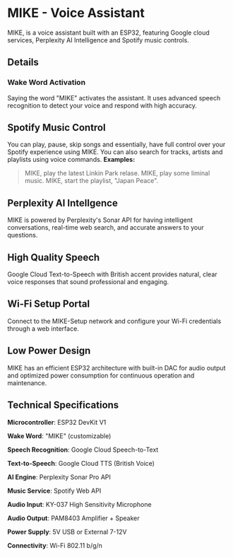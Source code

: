 # MIKE - Voice Assistant
MIKE, is a voice assistant built with an ESP32, featuring Google cloud services, Perplexity AI Intelligence and Spotify music controls.

## Details
### Wake Word Activation
Saying the word "MIKE" activates the assistant. It uses advanced speech recognition to detect your voice and respond with high accuracy.

## Spotify Music Control
You can play, pause, skip songs and essentially, have full control over your Spotify experience using MIKE. You can also search for tracks, artists and playlists using voice commands.
**Examples:** 
> MIKE, play the latest Linkin Park relase.
  MIKE, play some liminal music.
  MIKE, start the playlist, "Japan Peace".

## Perplexity AI Intellgence
MIKE is powered by Perplexity's Sonar API for having intelligent conversations, real-time web search, and accurate answers to your questions. 

## High Quality Speech
Google Cloud Text-to-Speech with British accent provides natural, clear voice responses that sound professional and engaging. 

## Wi-Fi Setup Portal
Connect to the MIKE-Setup network and configure your Wi-Fi credentials through a web interface.

## Low Power Design
MIKE has an efficient ESP32 architecture with built-in DAC for audio output and optimized power consumption for continuous operation and maintenance.

## Technical Specifications

  **Microcontroller**: ESP32 DevKit V1
  
  **Wake Word**: "MIKE" (customizable)
  
  **Speech Recognition**: Google Cloud Speech-to-Text
 
  **Text-to-Speech**: Google Cloud TTS (British Voice)
 
  **AI Engine**: Perplexity Sonar Pro API
 
  **Music Service**: Spotify Web API
 
  **Audio Input**: KY-037 High Sensitivity Microphone
 
  **Audio Output**: PAM8403 Amplifier + Speaker
 
  **Power Supply**: 5V USB or External 7-12V
 
  **Connectivity**: Wi-Fi 802.11 b/g/n
